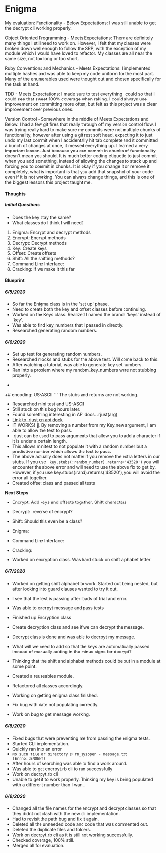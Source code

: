 # Enigma

My evaluation:
Functionality - Below Expectations: I was still unable to get the decrypt cli working properly.

Object Oriented Programming - Meets Expectations: There are definitely many things I still need to work on. However, I felt that my classes were broken down well enough to follow the SRP, with the exception of my module which I would have loved to refactor. My classes are all near the same size, not too long or too short.

Ruby Conventions and Mechanics - Meets Expectations: I implemented multiple hashes and was able to keep my code uniform for the most part. Many of the enumerables used were thought out and chosen specifically for the task at hand.

TDD - Meets Expectations: I made sure to test everything I could so that I could see that sweet 100% coverage when raking. I could always use improvement on committing more often, but felt as this project was a clear improvement over previous ones.  

Version Control - Somewhere in the middle of Meets Expectations and Below. I had a few git fires that really through off my version control flow. I was trying really hard to make sure my commits were not multiple chunks of functionality, however after using a git rest soft head, expecting it to just undo my last commit when I accidentally hit tab complete and it committed a bunch of changes at once, it messed everything up. I learned a very important lesson. Just because you can commit in chunks of functionality doesn't mean you should. It is much better coding etiquette to just commit when you add something, instead of allowing the changes to stack up and forcing you to commit in chunks. It is okay if you change it or remove it completely, what is important is that you add that snapshot of your code even if it is not working. You can always change things, and this is one of the biggest lessons this project taught me.  


#### Thoughts

##### **Initial Questions**
- Does the key stay the same?
- What classes do I think I will need?

1. Enigma: Encrypt and decrypt methods
2. Encrypt: Encrypt methods
3. Decrypt: Decrypt methods
4. Key: Create keys
5. Offset: Create offsets  
6. Shift: All the shifting methods?
7. Command Line Interface:
8. Cracking: If we make it this far


#### **Blueprint**

##### **6/5/2020**
- So far the Enigma class is in the 'set up' phase.
- Need to create both the key and offset classes before continuing.
- Worked on the Keys class. Realized I named the branch 'keys' instead of 'key'.
- Was able to find key_numbers that I passed in directly.
- Researched generating random numbers.

##### **6/6/2020**
- Set up test for generating random numbers.
- Researched mocks and stubs for the above test. Will come back to this.
- After watching a tutorial, was able to generate key set numbers.
- Ran into a problem where my random_key_numbers were not stubbing properly.
- ```
 +# encoding: US-ASCII ```
 The stubs and returns are not working.
- Researched mini test and US-ASCII
- Still stuck on this bug hours later.
- Found something interesting in API docs. .rjust(arg)
- [Link to .rjust on api dock](https://apidock.com/ruby/v1_8_7_72/String/rjust)
- IT WORKS! :tada:. By removing a number from my Key.new argument, I am able to allow the test to pass.
- .rjust can be used to pass arguments that allow you to add a character if it is under a certain length.
- This allows minitest to not populate it with a random number but a predictive number which allows the test to pass.
- The above actually does not matter if you remove the extra letters in our stubs. If you use ``` key.stubs(:random_number).returns('43520')```  you will encounter the above error and will need to use the above fix to get by. However, if you use key.stubs(:rand).returns('43520'), you will avoid the error all together.
- Created offset class and passed all tests

**Next Steps**
- Encrypt: Add keys and offsets together. Shift characters
- Decrypt: .reverse of encrypt?
- Shift: Should this even be a class?
- Enigma:
- Command Line Interface:
- Cracking:

- Worked on encryption class. Was hard stuck on shift alphabet letter

##### **6/7/2020**
- Worked on getting shift alphabet to work. Started out being nested, but after looking into guard clauses wanted to try it out.
- I see that the test is passing after loads of trial and error.
- Was able to encrpyt message and pass tests
- Finished up Encryption class

- Create decryption class and see if we can decrypt the message.
- Decrypt class is done and was able to decrpyt my message.
- What will we need to add so that the keys are automatically passed instead of manually adding in the minus signs for decrypt?

- Thinking that the shift and alphabet methods could be put in a module at some point.

- Created a reuseables module.
- Refactored all classes accordingly.
- Working on getting enigma class finished.
- Fix bug with date not populating correctly.
- Work on bug to get message working.

##### **6/8/2020**
- Fixed bugs that were preventing me from passing the enigma tests.
- Started CLI implementation.
- Quickly ran into an error
- ```No such file or directory @ rb_sysopen - message.txt (Errno::ENOENT)```
- After hours of searching was able to find a work around.
- Was able to get encrpyt.rb cli to run successfully
- Work on decrpyt.rb cli
- Unable to get it to work properly. Thinking my key is being populated with a different number than I want.

##### **6/9/2020**
- Changed all the file names for the encrypt and decrypt classes so that they didnt not clash with the new cli implementation.
- Had to revisit the path bug and fix it again.
- Deleted all the unneeded code and code that was commented out.
- Deleted the duplicate files and folders.
- Work on decrpyt.rb cli as it is still not working successfully.
- Checked coverage, 100% still.
- Merged all for evaluation.
